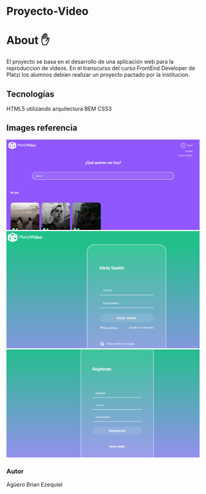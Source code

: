 # Proyecto-Video

# About ✋

El proyecto se basa en el desarrollo de una aplicación web para la reproduccion de videos. En el transcurso del curso FrontEnd Developer de Platzi los alumnos debían realizar un proyecto pactado por la institucion. 

## Tecnologías 

HTML5 utilizando arquitectura BEM
CSS3 

## Images referencia

![Screen1](https://github.com/aguerolink/Proyecto-Video/blob/master/Imagenes_diseno_platzivideo/img1.png)
![Screen2](https://github.com/aguerolink/Proyecto-Video/blob/master/Imagenes_diseno_platzivideo/img_login.png)
![Screen3](https://github.com/aguerolink/Proyecto-Video/blob/master/Imagenes_diseno_platzivideo/img_register.png)

### Autor 

Agüero Brian Ezequiel
